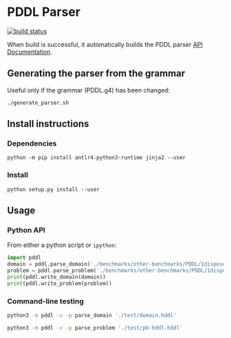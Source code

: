 # PDDL Parser

[![build status](https://gitlab.com/oara-architecture/planning/pddl-python/badges/master/pipeline.svg)](https://gitlab.com/oara-architecture/planning/pddl-python/commits/master)

When build is successful, it automatically builds the PDDL parser [API Documentation](https://oara-architecture.gitlab.io/planning/pddl-python).

## Generating the parser from the grammar

Useful only if the grammar (PDDL.g4) has been changed:
```
./generate_parser.sh
```

## Install instructions

### Dependencies

```
python -m pip install antlr4-python3-runtime jinja2 --user
```

### Install

```
python setup.py install --user
```

## Usage

### Python API

From either a python script or `ipython`:

```python
import pddl
domain = pddl.parse_domain('./benchmarks/other-benchmarks/PDDL/1dispose/domain-clg-10.pddl')
problem = pddl.parse_problem('./benchmarks/other-benchmarks/PDDL/1dispose/p-10-1.pddl')
print(pddl.write_domain(domain))
print(pddl.write_problem(problem))
```

### Command-line testing

```bash
python3 -m pddl -v -p parse_domain './test/domain.hddl'
```

```bash
python3 -m pddl -v -p parse_problem './test/pb-hddl.hddl'
```
